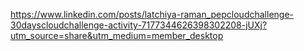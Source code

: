 https://www.linkedin.com/posts/latchiya-raman_pepcloudchallenge-30dayscloudchallenge-activity-7177344626398302208-jUXj?utm_source=share&utm_medium=member_desktop
